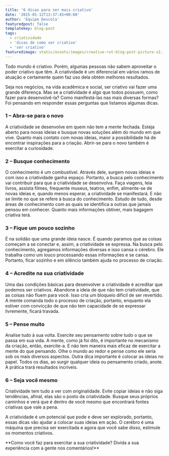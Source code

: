 ```yaml
---
title: '6 dicas para ser mais criativo'
date: '2015-01-12T13:37:45+00:00'
author: 'Equipe Descola'
featuredpost: false
templatekey: blog-post
tags:
  - criatividade
  - 'dicas de como ser criativo'
  - 'ser criativo'
featuredimage: static/assets/images/creative-rut-blog-post-picture-v2.jpg
---
```


Todo mundo é criativo. Porém, algumas pessoas não sabem aproveitar o poder criativo que têm. A criatividade é um diferencial em vários ramos de atuação e certamente quem faz uso dela obtém melhores resultados.

Seja nos negócios, na vida acadêmica e social, ser criativo vai fazer uma grande diferença. Mas se a criatividade é algo que todos possuem, como fazer para desenvolvê-la? Como manifestá-las nas mais diversas formas? Foi pensando em responder essas perguntas que listamos algumas dicas.

### **1 – Abra-se para o novo**

A criatividade se desenvolve em quem não tem a mente fechada. Esteja aberto para novas ideias e busque novas soluções além do mundo em que vive. Quanto mais contato com novas ideias, maior a possibilidade há de encontrar inspirações para a criação. Abrir-se para o novo também é exercitar a curiosidade.

### **2 – Busque conhecimento**

O conhecimento é um combustível. Através dele, surgem novas ideias e com isso a criatividade ganha espaço. Portanto, a busca pelo conhecimento vai contribuir para que a criatividade se desenvolva. Faça viagens, leia livros, assista filmes, frequente museus, teatros, enfim, alimente-se de novas ideias e, quando menos esperar, a criatividade se manifestará. E não se limite no que se refere à busca do conhecimento. Estudo de tudo, desde áreas de conhecimento com as quais se identifica a outras que jamais pensou em conhecer. Quanto mais informações obtiver, mais bagagem criativa terá.

### **3 – Fique um pouco sozinho**

É na solidão que uma grande ideia nasce. É quando paramos que as coisas começam a se conectar e, assim, a criatividade se expressa. Na busca pelo conhecimento, agregamos informações diversas e isso cansa o cérebro. Ele trabalha como um louco processando essas informações e se cansa. Portanto, ficar sozinho e em silêncio também ajuda no processo de criação.

### **4 – Acredite na sua criatividade**

Uma das condições básicas para desenvolver a criatividade é acreditar que podemos ser criativos. Abandone a ideia de que não tem criatividade, que as coisas não fluem para você. Isso cria um bloqueio difícil de ser revertido. A mente comanda todo o processo de criação, portanto, enquanto ela estiver com convicção de que não tem capacidade de se expressar livremente, ficará travada.

### **5 – Pense muito**

Analise tudo à sua volta. Exercite seu pensamento sobre tudo o que se passa em sua vida. A mente, como já foi dito, é importante no mecanismo da criação, então, exercite-a. E não tem maneira mais eficaz de exercitar a mente do que pensando. Olhe o mundo ao redor e pense como ele seria sob os mais diversos aspectos. Outra dica importante é colocar as ideias no papel. Todos os dias, ao surgir qualquer ideia ou pensamento criado, anote. A prática trará resultados incríveis.

### **6 – Seja você mesmo**

<div class="onp-locker-call" data-lock-id="onpLock341630"> Criatividade tem tudo a ver com originalidade. Evite copiar ideias e não siga tendências, afinal, elas são o posto da criatividade. Busque seus próprios caminhos e verá que é dentro de você mesmo que encontrará fontes criativas que vale a pena.

A criatividade é um potencial que pode e deve ser explorado, portanto, essas dicas vão ajudar a colocar suas ideias em ação. O cerébro é uma máquina que precisa ser exercitada e agora que você sabe disso, estimule os momentos criativos.

 </div>**Como você faz para exercitar a sua criatividade? Divida a sua experiência com a gente nos comentários!**
